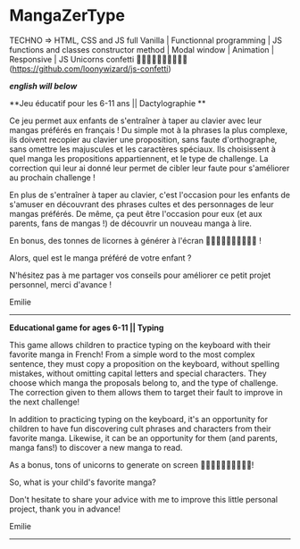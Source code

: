 # MangaZerType

TECHNO => HTML, CSS and JS full Vanilla | Functionnal programming | JS functions and classes constructor method | Modal window | Animation | Responsive | JS Unicorns confetti  🦄🦄🦄🦄🦄🦄🦄🦄🦄🦄 
(https://github.com/loonywizard/js-confetti)

**_english will below_**

**Jeu éducatif pour les 6-11 ans || Dactylographie ** 

Ce jeu permet aux enfants de s'entraîner à taper au clavier avec leur mangas préférés en français ! 
Du simple mot à la phrases la plus complexe, ils doivent recopier au clavier une proposition, sans faute d'orthographe, sans omettre les majuscules et les caractères spéciaux.
Ils choisissent à quel manga les propositions appartiennent, et le type de challenge.
La correction qui leur ai donné leur permet de cibler leur faute pour s'améliorer au prochain challenge !

En plus de s'entraîner à taper au clavier, c'est l'occasion pour les enfants de s'amuser en découvrant des phrases cultes et des personnages de leur mangas préférés.
De même, ça peut être l'occasion pour eux (et aux parents, fans de mangas !) de découvrir un nouveau manga à lire.

En bonus, des tonnes de licornes à générer à l'écran 🦄🦄🦄🦄🦄🦄🦄🦄🦄🦄 !

Alors, quel est le manga préféré de votre enfant ?

N'hésitez pas à me partager vos conseils pour améliorer ce petit projet personnel, merci d'avance !

Emilie

---

**Educational game for ages 6-11 || Typing** 

This game allows children to practice typing on the keyboard with their favorite manga in French! 
From a simple word to the most complex sentence, they must copy a proposition on the keyboard, without spelling mistakes, without omitting capital letters and special characters.
They choose which manga the proposals belong to, and the type of challenge.
The correction given to them allows them to target their fault to improve in the next challenge!

In addition to practicing typing on the keyboard, it's an opportunity for children to have fun discovering cult phrases and characters from their favorite manga.
Likewise, it can be an opportunity for them (and parents, manga fans!) to discover a new manga to read.

As a bonus, tons of unicorns to generate on screen 🦄🦄🦄🦄🦄🦄🦄🦄🦄🦄!

So, what is your child's favorite manga?

Don't hesitate to share your advice with me to improve this little personal project, thank you in advance!

Emilie

---
